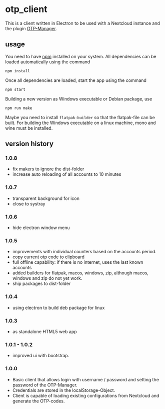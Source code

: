 # otp_client

This is a client written in Electron to be used with a Nextcloud instance and the plugin [OTP-Manager](https://apps.nextcloud.com/apps/otpmanager).

## usage

You need to have [npm](https://docs.npmjs.com/) installed on your system. All dependencies can be loaded automatically using the command

`npm install`

Once all dependencies are loaded, start the app using the command

`npm start`

Building a new version as Windows executable or Debian package, use

`npm run make`

Maybe you need to install `flatpak-builder` so that the flatpak-file can be built.
For building the Windows executable on a linux machine, mono and wine must be installed.

## version history

### 1.0.8
- fix makers to ignore the dist-folder
- increase auto reloading of all accounts to 10 minutes

### 1.0.7
- transparent background for icon
- close to systray

### 1.0.6
- hide electron window menu

### 1.0.5

- improvements with individual counters based on the accounts period.
- copy current otp code to clipboard
- full offline capability: if there is no internet, uses the last known accounts
- added builders for flatpak, macos, windows, zip, although macos, windows and zip do not yet work.
- ship packages to dist-folder

### 1.0.4

- using electron to build deb package for linux

### 1.0.3

- as standalone HTML5 web app

### 1.0.1 - 1.0.2

- improved ui with bootstrap.

### 1.0.0

- Basic client that allows login with username / password and setting the password of the OTP-Manager.
- Credentials are stored in the localStorage-Object.
- Client is capable of loading existing configurations from Nextcloud and generate the OTP-codes.
